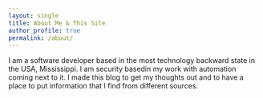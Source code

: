 ```yaml
---
layout: single
title: About Me & This Site
author_profile: true
permalink: /about/
---
```


I am a software developer based in the most technology backward state in the USA, Mississippi. I am security basedin my work with automation coming next to it. I made this blog to get my thoughts out and to have a place to put information that I find from different sources.
